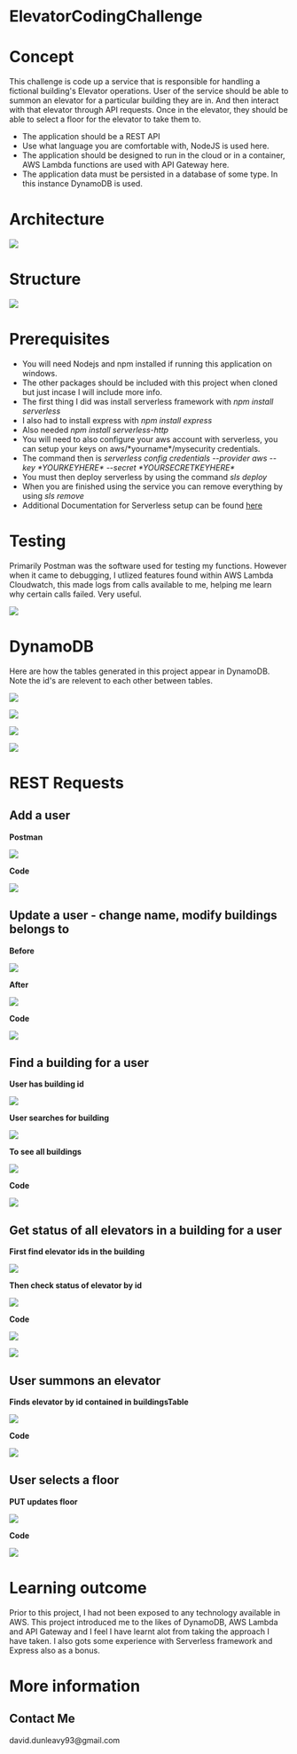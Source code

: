 # ElevatorCodingChallenge
<h1>Concept</h1>
This challenge is code up a service that is responsible for handling a fictional building&#39;s Elevator
operations.
User of the service should be able to summon an elevator for a particular building they are in. And then interact with that elevator
through API requests. Once in the elevator, they should be able to select a floor for the elevator
to take them to. 

<ul>
 <li>The application should be a REST API </li>
 <li>Use what language you are comfortable with, NodeJS is used here.</li>
 <li>The application should be designed to run in the cloud or in a container, AWS Lambda functions are used with API Gateway here.</li>
 <li>The application data must be persisted in a database of some type. In this instance DynamoDB is used.</li>
</ul>

<h1>Architecture</h1>

![](codechallengeimg/architecture.PNG)

<h1> Structure </h1>

![](codechallengeimg/data.PNG)

<h1>Prerequisites</h1>
<ul>
<li>You will need Nodejs and npm installed if running this application on windows.</li>
<li>The other packages should be included with this project when cloned but just incase I will include more info. </li>
<li>The first thing I did was install serverless framework with <i>npm install serverless</i></li>
<li>I also had to install express with <i>npm install express</i></li>
<li>Also needed <i>npm install serverless-http</i></li>
<li>You will need to also configure your aws account with serverless, you can setup your keys on aws/*yourname*/mysecurity credentials.</li>
<li>The command then is <i>serverless config credentials --provider aws --key *YOURKEYHERE* --secret *YOURSECRETKEYHERE*</i></li>
<li>You must then deploy serverless by using the command <i>sls deploy</i></li>
<li>When you are finished using the service you can remove everything by using <i>sls remove</i></li>
<li>Additional Documentation for Serverless setup can be found <a href="https://www.serverless.com/blog/how-create-rest-api-serverless-components">here</a></li>
</ul>

<h1> Testing </h1>
Primarily Postman was the software used for testing my functions. However when it came to debugging, I utlized features found
within AWS Lambda Cloudwatch, this made logs from calls available to me, helping me learn why certain calls failed. Very useful.

![](codechallengeimg/testing.PNG)

<h1> DynamoDB </h1>
Here are how the tables generated in this project appear in DynamoDB.
Note the id's are relevent to each other between tables.

![](codechallengeimg/dynamoDBtables.PNG)

![](codechallengeimg/usersTable.PNG)

![](codechallengeimg/buildingsTable.PNG)

![](codechallengeimg/elevatorsTable.PNG)

<h1> REST Requests </h1>

<h2>Add a user</h2>
<b>Postman</b>

![](codechallengeimg/addUser.PNG)

<b>Code</b>

![](codechallengeimg/addUserCode.PNG)

<h2>Update a user - change name, modify buildings belongs to </h2>
<b>Before</b>

![](codechallengeimg/before.PNG)

<b>After</b>

![](codechallengeimg/after.PNG)

<b>Code</b>

![](codechallengeimg/put.PNG)

<h2>Find a building for a user</h2>
<b>User has building id</b>

![](codechallengeimg/first.PNG)

<b>User searches for building</b>

![](codechallengeimg/second.PNG)

<b>To see all buildings</b>

![](codechallengeimg/third.PNG)

<b>Code</b>

![](codechallengeimg/getting.PNG)

<h2>Get status of all elevators in a building for a user </h2>

<b>First find elevator ids in the building</b>

![](codechallengeimg/dos.PNG)


<b>Then check status of elevator by id</b>

![](codechallengeimg/uno.PNG)

<b>Code</b>

![](codechallengeimg/code1.PNG)

![](codechallengeimg/code2.PNG)

<h2>User summons an elevator </h2>

<b>Finds elevator by id contained in buildingsTable</b>

![](codechallengeimg/summonElevator.PNG)

<b>Code</b>

![](codechallengeimg/code5.PNG)

<h2>User selects a floor </h2>

<b>PUT updates floor</b>

![](codechallengeimg/changingFloor.PNG)

<b>Code</b>

![](codechallengeimg/code6.PNG)

<h1>Learning outcome</h1>
Prior to this project, I had not been exposed to any technology available in AWS. This project introduced me to the likes
of DynamoDB, AWS Lambda and API Gateway and I feel I have learnt alot from taking the approach I have taken. I also gots some experience with 
Serverless framework and Express also as a bonus. 

<h1>More information</h1>
<h2>Contact Me</h2>
david.dunleavy93@gmail.com